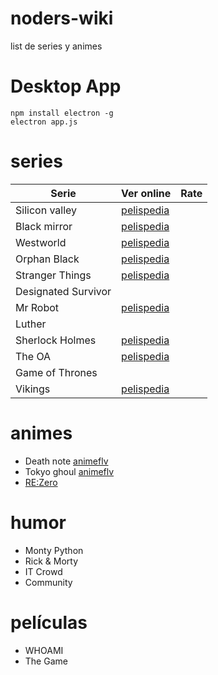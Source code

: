 # noders-wiki
list de series y animes

# Desktop App 
```
npm install electron -g
electron app.js
```

# series

| Serie |  Ver online | Rate |
| --- | --- | --- |
| Silicon valley | [pelispedia](http://www.pelispedia.tv/serie/silicon-valley/) | |
| Black mirror | [pelispedia](http://www.pelispedia.tv/serie/black-mirror/) | |
| Westworld | [pelispedia](http://www.pelispedia.tv/serie/westworld/) | |
| Orphan Black | [pelispedia](http://www.pelispedia.tv/serie/orphan-black/) | |
| Stranger Things | [pelispedia](www.pelispedia.tv/serie/stranger-things-/) | |
| Designated Survivor | | |
| Mr Robot | [pelispedia](http://www.pelispedia.tv/serie/mr-robot/) | |
| Luther | | |
| Sherlock Holmes | [pelispedia](http://www.pelispedia.tv/serie/sherlock/) | |
| The OA | [pelispedia](www.pelispedia.tv/serie/the-oa/) | |
| Game of Thrones | | |
| Vikings | [pelispedia](http://www.pelispedia.tv/serie/vikings/) | |

# animes
- Death note [animeflv](http://animeflv.me/Anime/9814/death-note-hd/)
- Tokyo ghoul [animeflv](http://animeflv.net/anime/1388/tokyo-ghoul)
- [RE:Zero](http://www.crunchyroll.com/rezero-starting-life-in-another-world-)

# humor
- Monty Python
- Rick & Morty
- IT Crowd
- Community

# películas
- WHOAMI
- The Game
